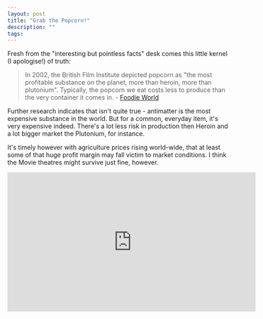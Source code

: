 ```yaml
---
layout: post
title: "Grab the Popcorn!"
description: ""
tags: 
---
```



Fresh from the "interesting but pointless facts" desk comes this little kernel (I apologise!) of truth:

>In 2002, the British Film Institute depicted popcorn as "the most profitable substance on the planet, more than heroin, more than plutonium". Typically, the popcorn we eat costs less to produce than the very container it comes in. - <a href="http://www.afoodieworld.com/en/features/all-features/articles/popcorn.html">Foodie World</a>

Further research indicates that isn't quite true - antimatter is the most expensive substance in the world. But for a common, everyday item, it's very expensive indeed. There's a lot less risk in production then Heroin and a lot bigger market the Plutonium, for instance.<br />

It's timely however with agriculture prices rising world-wide, that at least some of that huge profit margin may fall victim to market conditions. I think the Movie theatres might survive just fine, however.

<iframe allowfullscreen="allowfullscreen" frameborder="0" height="315" src="http://www.youtube.com/embed/b1cz8IasV4w" width="560"></iframe>
